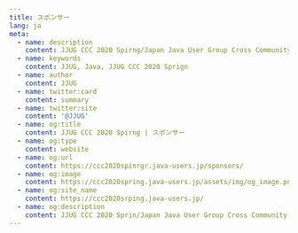 ```yaml
---
title: スポンサー
lang: ja
meta:
  - name: description
    content: JJUG CCC 2020 Spirng/Japan Java User Group Cross Community Conference 2020 Spring
  - name: keywords
    content: JJUG, Java, JJUG CCC 2020 Sprign
  - name: author
    content: JJUG
  - name: twitter:card
    content: summary
  - name: twitter:site
    content: '@JJUG'
  - name: og:title
    content: JJUG CCC 2020 Spirng | スポンサー
  - name: og:type
    content: website
  - name: og:url
    content: https://ccc2020spinrgr.java-users.jp/sponsors/
  - name: og:image
    content: https://ccc2020spring.java-users.jp/assets/img/og_image.png
  - name: og:site_name
    content: https://ccc2020srping.java-users.jp/
  - name: og:description
    content: JJUG CCC 2020 Sprin/Japan Java User Group Cross Community Conference 2020 Spring
---
```

<Sponsor/>
<Footer/>
